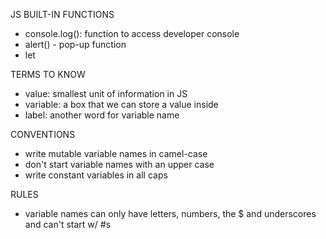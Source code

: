 JS BUILT-IN FUNCTIONS
- console.log(): function to access developer console
- alert() - pop-up function
- let

TERMS TO KNOW
- value: smallest unit of information in JS
- variable: a box that we can store a value inside
- label: another word for variable name

CONVENTIONS
- write mutable variable names in camel-case
- don't start variable names with an upper case
- write constant variables in all caps

RULES
- variable names can only have letters, numbers, the $ and underscores and can't start w/ #s

